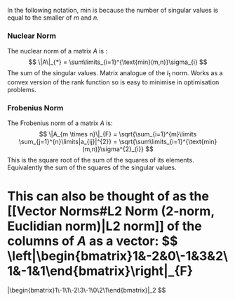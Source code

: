 In the following notation, min is because the number of singular values is equal to the smaller of $m$ and $n$.

### Nuclear Norm
The nuclear norm of a matrix $A$ is :
$$
\|A\|_{*} = \sum\limits_{i=1}^{\text{min}(m,n)}\sigma_{i}
$$
The sum of the singular values.
Matrix analogue of the $l_{1}$ norm. Works as a convex version of the rank function so is easy to minimise in optimisation problems.
### Frobenius Norm
The Frobenius norm of a matrix $A$ is:
$$
\|A_{m \times n}\|_{F} = \sqrt{\sum_{i=1}^{m}\limits \sum_{j=1}^{n}\limits|a_{ij}|^{2}} = \sqrt{\sum\limits_{i=1}^{\text{min}(m,n)}\sigma^{2}_{i}}
$$
This is the square root of the sum of the squares of its elements. Equivalently the sum of the squares of the singular values.

This can also be thought of as the [[Vector Norms#L2 Norm (2-norm, Euclidian norm)|L2 norm]] of the columns of $A$ as a vector:
$$
\left\|\begin{bmatrix}1&-2&0\\-1&3&2\\1&-1&1\end{bmatrix}\right\|_{F}
=
\|\begin{bmatrix}1\\-1\\1\\-2\\3\\-1\\0\\2\\1\end{bmatrix}\|_2
$$